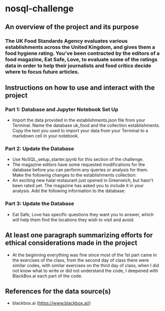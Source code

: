 # nosql-challenge

## An overview of the project and its purpose
### The UK Food Standards Agency evaluates various establishments across the United Kingdom, and gives them a food hygiene rating. You've been contracted by the editors of a food magazine, Eat Safe, Love, to evaluate some of the ratings data in order to help their journalists and food critics decide where to focus future articles.

## Instructions on how to use and interact with the project
### Part 1: Database and Jupyter Notebook Set Up
- Import the data provided in the establishments.json file from your Terminal. Name the database uk_food and the collection establishments. Copy the text you used to import your data from your Terminal to a markdown cell in your notebook.

### Part 2: Update the Database
- Use NoSQL_setup_starter.ipynb for this section of the challenge.
- The magazine editors have some requested modifications for the database before you can perform any queries or analysis for them. Make the following changes to the establishments collection:
- An exciting new halal restaurant just opened in Greenwich, but hasn't been rated yet. The magazine has asked you to include it in your analysis. Add the following information to the database:

### Part 3: Update the Database
- Eat Safe, Love has specific questions they want you to answer, which will help them find the locations they wish to visit and avoid.
  
## At least one paragraph summarizing efforts for ethical considerations made in the project
- At the beginning everything was fine since most of the 1st part came in the exercises of the class, from the second day of class there were similar codes, with similar exercises on the third day of class, when I did not know what to write or did not understand the code, I deepened with BlackBox.ai each part of the code.

## References for the data source(s)
- blackbox.ai (https://www.blackbox.ai/)

